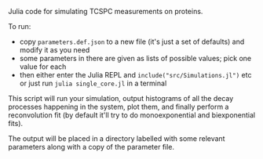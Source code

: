 Julia code for simulating TCSPC measurements on proteins.

To run:

- copy `parameters.def.json` to a new file (it's just a set of defaults) and modify it as you need
- some parameters in there are given as lists of possible values; pick one value for each
- then either enter the Julia REPL and `include("src/Simulations.jl")` etc or just run `julia single_core.jl` in a terminal

This script will run your simulation, output histograms of all the decay processes happening in the system, plot them, and finally perform a reconvolution fit (by default it'll try to do monoexponential and biexponential fits).

The output will be placed in a directory labelled with some relevant parameters along with a copy of the parameter file.
